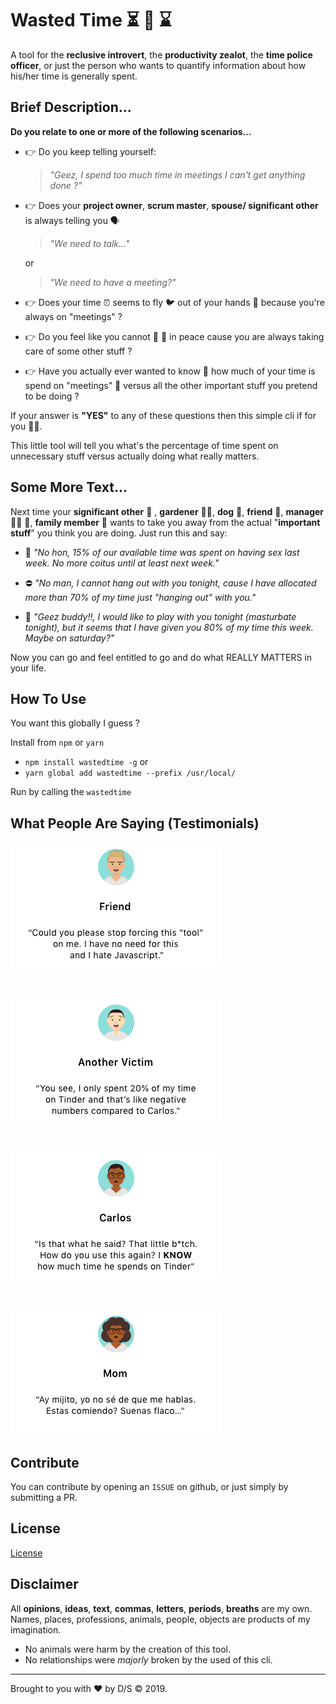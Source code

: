# Wasted Time ⏳ 🤷 ⌛️

A tool for the **reclusive introvert**, the **productivity zealot**, the **time police officer**, or just the person who wants to quantify information about how his/her time is generally spent.

## Brief Description...

**Do you relate to one or more of the following scenarios...**

* 👉 Do you keep telling yourself:
  > *"Geez, I spend too much time in meetings I can't get anything done ?"*

* 👉 Does your **project owner**, **scrum master**, **spouse/ significant other** is always telling you 🗣
  > *"We need to talk..."*

  or

  > *"We need to have a meeting?"*

* 👉 Does your time ⏰ seems to fly 🐦 out of your hands 👐 because you're always on "meetings" ?
* 👉 Do you feel like you cannot 💩 🚽 in peace cause you are always taking care of some other stuff ?
* 👉 Have you actually ever wanted to know 🤔 how much of your time is spend on "meetings" 💼 versus all the other important stuff you pretend to be doing ?

If your answer is **"YES"** to any of these questions then this simple cli if for you 🙋🙋‍. 

This little tool will tell you what's the percentage of time spent on unnecessary stuff versus actually doing what really matters.

## Some More Text...

Next time your **significant other** 💏 , **gardener** 👨‍🌾, **dog** 🐶, **friend** 👫, **manager** 👨‍💼 💼, **family member** 👶 wants to take you away from the actual "**important stuff**" you think you are doing. Just run this and say:

* 🙅‍ *"No hon, 15% of our available time was spent on having sex last week. No more coitus until at least next week."*

* ⛔ *"No man, I cannot hang out with you tonight, cause I have allocated more than 70% of my time just "hanging out" with you."*

* 🙉 *"Geez buddy!!, I would like to play with you tonight (masturbate tonight), but it seems that I have given you 80% of my time this week. Maybe on saturday?"*

Now you can go and feel entitled to go and do what REALLY MATTERS in your life.

## How To Use

You want this globally I guess ?

Install from `npm` or  `yarn`

* `npm install wastedtime -g` or 
* `yarn global add wastedtime --prefix /usr/local/`

Run by calling the `wastedtime`

## What People Are Saying (Testimonials)

![friend-testimonial](./images/Friend.png) 

<br />

![victim-testimonial](./images/Victim.png)

<br />

![carlos-testimonial](./images/Carlos.png)

<br />

![mom-testimonial](./images/Mom.png)

## Contribute

You can contribute by opening an `ISSUE` on github, or just simply by submitting a PR.

## License

[License]('.LICENSE')

## Disclaimer

All **opinions**, **ideas**, **text**, **commas**, **letters**, **periods**, **breaths** are my own. Names, places, professions, animals, people, objects are products of my imagination.

* No animals were harm by the creation of this tool.
* No relationships were *majorly* broken by the used of this cli.

---

Brought to you with ♥ by D/S  &copy; 2019.
